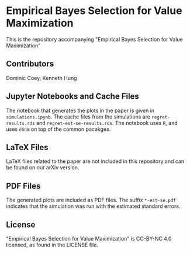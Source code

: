 # Empirical Bayes Selection for Value Maximization
This is the repository accompanying "Empirical Bayes Selection for Value Maximization"

## Contributors
Dominic Coey, Kenneth Hung

## Jupyter Notebooks and Cache Files
The notebook that generates the plots in the paper is given in `simulations.ipynb`. The cache files from the simulations are `regret-results.rds` and `regret-est-se-results.rds`. The notebook uses `R`, and uses `ebnm` on top of the common pacakges.

## LaTeX Files
LaTeX files related to the paper are not included in this repository and can be found on our arXiv version.

## PDF Files
The generated plots are included as PDF files. The suffix `*-est-se.pdf` indicates that the simulation was run with the estimated standard errors.

## License
"Empirical Bayes Selection for Value Maximization" is CC-BY-NC 4.0 licensed, as found in the LICENSE file.
